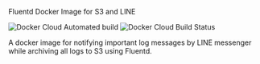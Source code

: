 Fluentd Docker Image for S3 and LINE

![Docker Cloud Automated build](https://img.shields.io/docker/cloud/automated/yanagisawakentaro/fluentd-s3-line-docker-image.svg)
![Docker Cloud Build Status](https://img.shields.io/docker/cloud/build/yanagisawakentaro/fluentd-s3-line-docker-image.svg)

A docker image for notifying important log messages by LINE messenger while archiving all logs to S3 using Fluentd.

